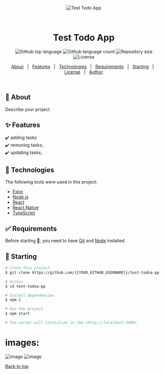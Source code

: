<div align="center" id="top"> 
  <img src="./.github/app.gif" alt="Test Todo App" />

  &#xa0;

  <!-- <a href="https://testtodoapp.netlify.app">Demo</a> -->
</div>

<h1 align="center">Test Todo App</h1>

<p align="center">
  <img alt="Github top language" src="https://img.shields.io/github/languages/top/{{YOUR_GITHUB_USERNAME}}/test-todoa-pp?color=56BEB8">

  <img alt="Github language count" src="https://img.shields.io/github/languages/count/{{YOUR_GITHUB_USERNAME}}/test-todoa-pp?color=56BEB8">

  <img alt="Repository size" src="https://img.shields.io/github/repo-size/{{YOUR_GITHUB_USERNAME}}/test-todoa-pp?color=56BEB8">

  <img alt="License" src="https://img.shields.io/github/license/{{YOUR_GITHUB_USERNAME}}/test-todoa-pp?color=56BEB8">

  <!-- <img alt="Github issues" src="https://img.shields.io/github/issues/{{YOUR_GITHUB_USERNAME}}/test-todoa-pp?color=56BEB8" /> -->

  <!-- <img alt="Github forks" src="https://img.shields.io/github/forks/{{YOUR_GITHUB_USERNAME}}/test-todoa-pp?color=56BEB8" /> -->

  <!-- <img alt="Github stars" src="https://img.shields.io/github/stars/{{YOUR_GITHUB_USERNAME}}/test-todoa-pp?color=56BEB8" /> -->
</p>

<!-- Status -->

<!-- <h4 align="center"> 
	🚧  Test Todoa Pp 🚀 Under construction...  🚧
</h4> 

<hr> -->

<p align="center">
  <a href="#dart-about">About</a> &#xa0; | &#xa0; 
  <a href="#sparkles-features">Features</a> &#xa0; | &#xa0;
  <a href="#rocket-technologies">Technologies</a> &#xa0; | &#xa0;
  <a href="#white_check_mark-requirements">Requirements</a> &#xa0; | &#xa0;
  <a href="#checkered_flag-starting">Starting</a> &#xa0; | &#xa0;
  <a href="#memo-license">License</a> &#xa0; | &#xa0;
  <a href="https://github.com/{{YOUR_GITHUB_USERNAME}}" target="_blank">Author</a>
</p>

<br>

## :dart: About ##

Describe your project

## :sparkles: Features ##

:heavy_check_mark: adding tasks\
:heavy_check_mark: removing tasks;\
:heavy_check_mark: updating tasks;

## :rocket: Technologies ##

The following tools were used in this project:

- [Expo](https://expo.io/)
- [Node.js](https://nodejs.org/en/)
- [React](https://pt-br.reactjs.org/)
- [React Native](https://reactnative.dev/)
- [TypeScript](https://www.typescriptlang.org/)

## :white_check_mark: Requirements ##

Before starting :checkered_flag:, you need to have [Git](https://git-scm.com) and [Node](https://nodejs.org/en/) installed.

## :checkered_flag: Starting ##

```bash
# Clone this project
$ git clone https://github.com/{{YOUR_GITHUB_USERNAME}}/test-todoa-pp

# Access
$ cd test-todoa-pp

# Install dependencies
$ npm i

# Run the project
$ npm start

# The server will initialize in the <http://localhost:3000>
```

# images: 
![image](https://user-images.githubusercontent.com/44786079/205320125-e85d804f-143e-43df-a131-bcd3a92b036c.png)
![image](https://user-images.githubusercontent.com/44786079/205320270-b7231cad-9e84-442d-8541-971e65a717b2.png)


<a href="#top">Back to top</a>
